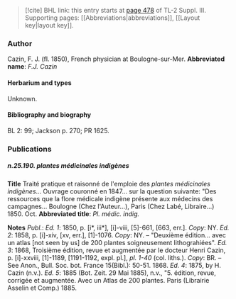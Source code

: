 > [!cite] BHL link: this entry starts at [page 478](https://www.biodiversitylibrary.org/page/33266785) of TL-2 Suppl. III.
> Supporting pages: [[Abbreviations|abbreviations]], [[Layout key|layout key]].

### Author

Cazin, F. J. (fl. 1850), French physician at Boulogne-sur-Mer. 
**Abbreviated name**: *F.J. Cazin*

#### Herbarium and types

Unknown.

#### Bibliography and biography

BL 2: 99; Jackson p. 270; PR 1625.

### Publications

##### n.25.190. plantes médicinales indigènes

**Title**
Traité pratique et raisonné de l'emploie des *plantes médicinales indigènes*... Ouvrage couronné en 1847... sur la question suivante: "Des ressources que la flore médicale indigène présente aux médecins des campagnes... Boulogne (Chez l'Auteur...), Paris (Chez Labé, Libraire...) 1850. Oct.
**Abbreviated title**: *Pl. médic. indig.*

**Notes**
*Publ*.: *Ed. 1*: 1850, p. \[i\*, iii\*\], \[i\]-viii, \[5\]-661, \[663, err.\]. *Copy*: NY.
*Ed. 2*: 1858, p. \[i\]-xiv, \[xv, err.\], \[1\]-1076. *Copy*: NY. – "Deuxième édition... avec un atlas \[not seen by us\] de 200 plantes soigneusement lithograhiées".
*Ed. 3*: 1868, Troisième édition, revue et augmentée par le docteur Henri Cazin, p. \[i\]-xxviii, \[1\]-1189, \[1191-1192, expl. pl.\], *pl. 1-40* (col. liths.). *Copy*: BR. – See Anon., Bull. Soc. bot. France 15(Bibl.): 50-51. 1868.
*Ed. 4*: 1875, by H. Cazin (n.v.).
*Ed. 5*: 1885 (Bot. Zeit. 29 Mai 1885), n.v., "5. édition, revue, corrigée et augmentée. Avec un Atlas de 200 plantes. Paris (Librairie Asselin et Comp.) 1885.
